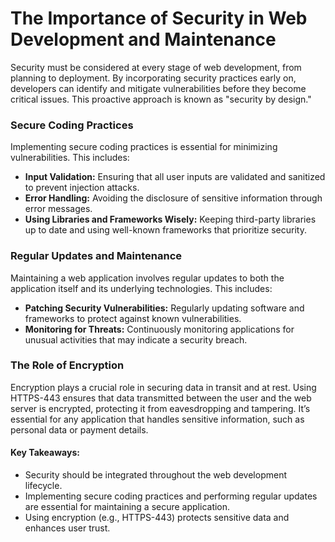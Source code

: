 # The Importance of Security in Web Development and Maintenance

Security must be considered at every stage of web development, from planning to deployment. By incorporating security practices early on, developers can identify and mitigate vulnerabilities before they become critical issues. This proactive approach is known as "security by design."

### Secure Coding Practices
Implementing secure coding practices is essential for minimizing vulnerabilities. This includes:

-   **Input Validation:** Ensuring that all user inputs are validated and sanitized to prevent injection attacks.
-   **Error Handling:** Avoiding the disclosure of sensitive information through error messages.
-   **Using Libraries and Frameworks Wisely:** Keeping third-party libraries up to date and using well-known frameworks that prioritize security.

### Regular Updates and Maintenance
Maintaining a web application involves regular updates to both the application itself and its underlying technologies. This includes:

-   **Patching Security Vulnerabilities:** Regularly updating software and frameworks to protect against known vulnerabilities.
-   **Monitoring for Threats:** Continuously monitoring applications for unusual activities that may indicate a security breach.

### The Role of Encryption
Encryption plays a crucial role in securing data in transit and at rest. Using HTTPS-443 ensures that data transmitted between the user and the web server is encrypted, protecting it from eavesdropping and tampering. It’s essential for any application that handles sensitive information, such as personal data or payment details.
#### **Key Takeaways:**

-   Security should be integrated throughout the web development lifecycle.
-   Implementing secure coding practices and performing regular updates are essential for maintaining a secure application.
-   Using encryption (e.g., HTTPS-443) protects sensitive data and enhances user trust.
<!--stackedit_data:
eyJoaXN0b3J5IjpbLTk4NTc5Njg5NSwxMjY0NDYxNjAxXX0=
-->